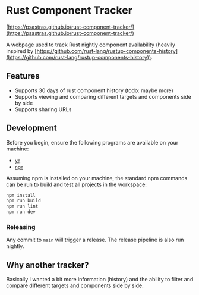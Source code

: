 # Rust Component Tracker

[https://psastras.github.io/rust-component-tracker/](https://psastras.github.io/rust-component-tracker/)

A webpage used to track Rust nightly component availability (heavily inspired by [https://github.com/rust-lang/rustup-components-history](https://github.com/rust-lang/rustup-components-history)).

## Features

- Supports 30 days of rust component history (todo: maybe more)
- Supports viewing and comparing different targets and components side by side
- Supports sharing URLs

## Development

Before you begin, ensure the following programs are available on your machine:

- [`yq`](https://github.com/mikefarah/yq)
- [`npm`](https://www.npmjs.com/)

Assuming npm is installed on your machine, the standard npm commands can be run to build and test all projects in the workspace:

```bash
npm install
npm run build
npm run lint
npm run dev
```

### Releasing

Any commit to `main` will trigger a release. The release pipeline is also run nightly.

## Why another tracker?

Basically I wanted a bit more information (history) and the ability to filter and compare different targets and components side by side.
